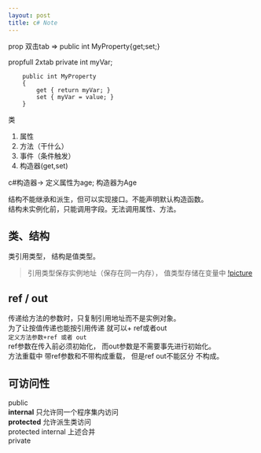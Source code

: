 ```yaml
---
layout: post
title: c# Note
---
```

prop 双击tab
=> public int MyProperty{get;set;}

propfull 2xtab
  private int myVar;


        public int MyProperty
        {
            get { return myVar; }
            set { myVar = value; }
        }


类
1. 属性
2. 方法（干什么）
3. 事件（条件触发）
4. 构造器(get,set)

c#构造器->
    定义属性为age; 构造器为Age

结构不能继承和派生，但可以实现接口。不能声明默认构造函数。  
结构未实例化前，只能调用字段。无法调用属性、方法。

## 类、结构 ##
类引用类型， 结构是值类型。
> 引用类型保存实例地址（保存在同一内存）， 值类型存储在变量中
[!picture](public/image/class_struct.png)

## ref / out ##
传递给方法的参数时，只复制引用地址而不是实例对象。   
为了让按值传递也能按引用传递 就可以+ ref或者out  
`定义方法参数+ref 或者 out`  
ref参数在传入前必须初始化， 而out参数是不需要事先进行初始化。  
方法重载中 带ref参数和不带构成重载， 但是ref out不能区分 不构成。  


  
## 可访问性 ##
public  
**internal** 只允许同一个程序集内访问  
**protected**  允许派生类访问   
protected internal 上述合并  
private
